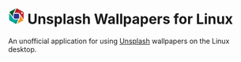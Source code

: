 # <img width="32px" src="resources/icons/logo.png"> Unsplash Wallpapers for Linux

An unofficial application for using [Unsplash](https://unsplash.com/) wallpapers on the Linux desktop.